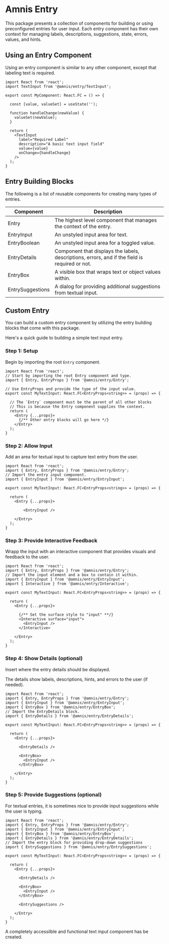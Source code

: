 # Amnis Entry

This package presents a collection of components for building or using preconfigured entries for user input. Each entry component has their own context for managing labels, descriptions, suggestions, state, errors, values, and hints.

## Using an Entry Component

Using an entry component is similar to any other component, except that labeling text is required.

```tsx
import React from 'react';
import TextInput from '@amnis/entry/TextInput';

export const MyComponent: React.FC = () => {

  const [value, valueSet] = useState('');

  function handleChange(newValue) {
    valueSet(newValue);
  }

  return (
    <TextInput
      label="Required Label"
      description="A basic text input field"
      value={value}
      onChange={handleChange}
    />
  );
}
```

## Entry Building Blocks

The following is a list of reusable components for creating many types of entries.

| Component | Description |
| --- | --- |
| Entry | The highest level component that manages the context of the entry. |
| EntryInput | An unstyled input area for text. |
| EntryBoolean | An unstyled input area for a toggled value. |
| EntryDetails | Component that displays the labels, descriptions, errors, and if the field is required or not. |
| EntryBox | A visible box that wraps text or object values within. |
| EntrySuggestions | A dialog for providing additional suggestions from textual input. |

## Custom Entry

You can build a custom entry component by utilizing the entry building blocks that come with this package.

Here's a quick guide to building a simple text input entry.

### Step 1: Setup

Begin by importing the root `Entry` component.

```tsx
import React from 'react';
// Start by importing the root Entry component and type.
import { Entry, EntryProps } from '@amnis/entry/Entry';

// Use EntryProps and provide the type of the input value.
export const MyTextInput: React.FC<EntryProps<string>> = (props) => {

  // The `Entry` component must be the parent of all other blocks
  // This is because the Entry component supplies the context.
  return (
    <Entry {...props}>
      {/** Other entry blocks will go here */}
    </Entry>
  );
}
```

### Step 2: Allow Input

Add an area for textual input to capture text entry from the user.

```tsx
import React from 'react';
import { Entry, EntryProps } from '@amnis/entry/Entry';
// Import the entry input component.
import { EntryInput } from '@amnis/entry/EntryInput';

export const MyTextInput: React.FC<EntryProps<string>> = (props) => {

  return (
    <Entry {...props}>
      
        <EntryInput />

    </Entry>
  );
}
```

### Step 3: Provide Interactive Feedback

Wrapp the input with an interactive component that provides visuals and feedback to the user.

```tsx
import React from 'react';
import { Entry, EntryProps } from '@amnis/entry/Entry';
// Import the input element and a box to contain it within.
import { EntryInput } from '@amnis/entry/EntryInput';
import { Interactive } from '@amnis/entry/Interactive';

export const MyTextInput: React.FC<EntryProps<string>> = (props) => {

  return (
    <Entry {...props}>
      
      {/** Set the surface style to "input" **/}
      <Interactive surface="input">
        <EntryInput />
      </Interactive>

    </Entry>
  );
}
```

### Step 4: Show Details (optional)

Insert where the entry details should be displayed.

The details show labels, descriptions, hints, and errors to the user (if needed).

```tsx
import React from 'react';
import { Entry, EntryProps } from '@amnis/entry/Entry';
import { EntryInput } from '@amnis/entry/EntryInput';
import { EntryBox } from '@amnis/entry/EntryBox';
// Import the EntryDetails block.
import { EntryDetails } from '@amnis/entry/EntryDetails';

export const MyTextInput: React.FC<EntryProps<string>> = (props) => {

  return (
    <Entry {...props}>
      
      <EntryDetails />

      <EntryBox>
        <EntryInput />
      </EntryBox>

    </Entry>
  );
}
```

### Step 5: Provide Suggestions (optional)

For textual entries, it is sometimes nice to provide input suggestions while the user is typing.

```tsx
import React from 'react';
import { Entry, EntryProps } from '@amnis/entry/Entry';
import { EntryInput } from '@amnis/entry/EntryInput';
import { EntryBox } from '@amnis/entry/EntryBox';
import { EntryDetails } from '@amnis/entry/EntryDetails';
// Import the entry block for providing drop-down suggestions
import { EntrySuggestions } from '@amnis/entry/EntrySuggestions';

export const MyTextInput: React.FC<EntryProps<string>> = (props) => {

  return (
    <Entry {...props}>
      
      <EntryDetails />

      <EntryBox>
        <EntryInput />
      </EntryBox>

      <EntrySuggestions />

    </Entry>
  );
}
```

A completely accessilble and functional text input component has be created.